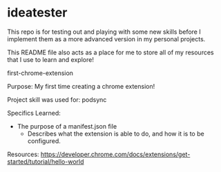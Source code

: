 # ideatester

This repo is for testing out and playing with some new skills before I implement them as a more advanced version in my personal projects. 

This README file also acts as a place for me to store all of my resources that I use to learn and explore!

first-chrome-extension

Purpose: My first time creating a chrome extension!

Project skill was used for: podsync

Specifics Learned: 
- The purpose of a manifest.json file
	- Describes what the extension is able to do, and how it is to be configured.

Resources: 
https://developer.chrome.com/docs/extensions/get-started/tutorial/hello-world
